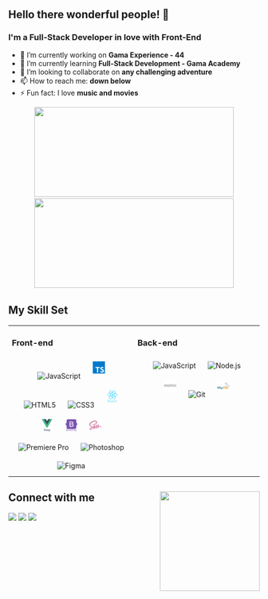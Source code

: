 ## Hello there wonderful people! 👋

### I'm a Full-Stack Developer in love with Front-End

- 🔭 I’m currently working on **Gama Experience - 44**
- 🌱 I’m currently learning **Full-Stack Development - Gama Academy**
- 👯 I’m looking to collaborate on **any challenging adventure**
- 📫 How to reach me: **down below**
- ⚡ Fun fact: I love **music and movies**
<!-- 📄 Know about my experiences in my [ curriculum ]()-->
<div align="center">
  <img height="180em" width="400em" src="https://github-readme-stats.vercel.app/api?username=muryllohenriq&show_icons=true&theme=dark&include_all_commits=true&count_private=true"/>
  <img height="180em" width="400em" src="https://github-readme-stats.vercel.app/api/top-langs/?username=muryllohenriq&layout=compact&langs_count=7&theme=dark"/>
</div>

## My Skill Set  
<table><tr><td valign="top" width="33%">



### Front-end  
<div align="center">  
<img style="margin: 10px" src="https://profilinator.rishav.dev/skills-assets/javascript-original.svg" alt="JavaScript" height="25" />
<img style="margin: 10px" src="https://raw.githubusercontent.com/devicons/devicon/master/icons/typescript/typescript-original.svg" alt="typescript" height="25"/>
<img style="margin: 10px" src="https://profilinator.rishav.dev/skills-assets/html5-original-wordmark.svg" alt="HTML5" height="25" />  
<img style="margin: 10px" src="https://profilinator.rishav.dev/skills-assets/css3-original-wordmark.svg" alt="CSS3" height="25" />
<img style="margin: 10px" src="https://raw.githubusercontent.com/devicons/devicon/master/icons/react/react-original-wordmark.svg" alt="react" height="25"/>
<img style="margin: 10px" src="https://raw.githubusercontent.com/devicons/devicon/master/icons/vuejs/vuejs-original-wordmark.svg" alt="vuejs" height="25"/>
<img style="margin: 10px" src="https://raw.githubusercontent.com/devicons/devicon/master/icons/bootstrap/bootstrap-plain-wordmark.svg" alt="bootstrap" height="25"/>
<img style="margin: 10px" src="https://raw.githubusercontent.com/devicons/devicon/master/icons/sass/sass-original.svg" alt="sass" height="25"/>
<img style="margin: 10px" src="https://profilinator.rishav.dev/skills-assets/adobepremierepro.png" alt="Premiere Pro" height="25" />  
<img style="margin: 10px" src="https://profilinator.rishav.dev/skills-assets/photoshop-plain.svg" alt="Photoshop" height="25" />  
<img style="margin: 10px" src="https://profilinator.rishav.dev/skills-assets/figma-icon.svg" alt="Figma" height="25" />  
</div>

</td><td valign="top" width="33%">



### Back-end  
<div align="center">  
<img style="margin: 10px" src="https://profilinator.rishav.dev/skills-assets/javascript-original.svg" alt="JavaScript" height="25" />  
<img style="margin: 10px" src="https://profilinator.rishav.dev/skills-assets/nodejs-original-wordmark.svg" alt="Node.js" height="25" />
<img style="margin: 10px" src="https://raw.githubusercontent.com/devicons/devicon/master/icons/express/express-original-wordmark.svg" alt="express" height="25"/>
<img style="margin: 10px" src="https://profilinator.rishav.dev/skills-assets/git-scm-icon.svg" alt="Git" height="25" />
<img style="margin: 10px" src="https://raw.githubusercontent.com/devicons/devicon/master/icons/mysql/mysql-original-wordmark.svg" alt="mysql" height="25"/>
</div>

</td></tr></table>  
 
 ## Connect with me   <img align="right" src="https://octodex.github.com/images/daftpunktocat-thomas.gif" align="left" height="200" width="200" /> 

 
<div>  
  <a href = "mailto:muryllo.henrique@hotmail.com"><img src="https://img.shields.io/badge/Microsoft_Outlook-0078D4?style=for-the-badge&logo=microsoft-outlook&logoColor=white" target="_blank"></a>
  <a href="https://www.linkedin.com/in/muryllohenrique/" target="_blank"><img src="https://img.shields.io/badge/-LinkedIn-%230077B5?style=for-the-badge&logo=linkedin&logoColor=white" target="_blank"></a>
  <a href = "https://api.whatsapp.com/send?phone=5564996959519" target="_blank"><img src="https://img.shields.io/badge/WhatsApp-25D366?style=for-the-badge&logo=whatsapp&logoColor=white" target="_blank"></a>
  
 
 
</div>

